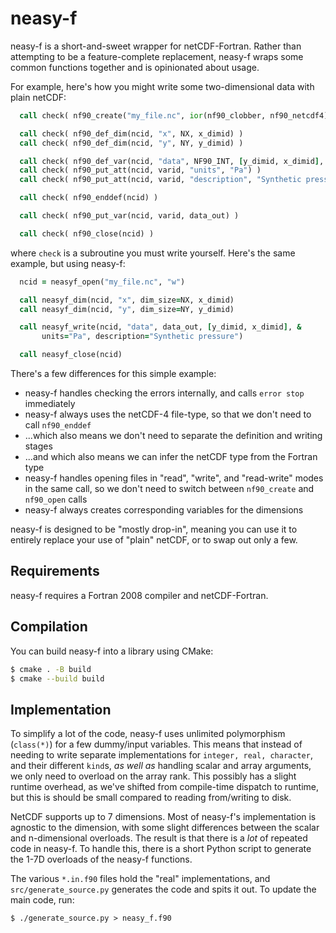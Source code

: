 neasy-f
=======

neasy-f is a short-and-sweet wrapper for netCDF-Fortran. Rather than attempting
to be a feature-complete replacement, neasy-f wraps some common functions
together and is opinionated about usage.

For example, here's how you might write some two-dimensional data with plain
netCDF:

```fortran
  call check( nf90_create("my_file.nc", ior(nf90_clobber, nf90_netcdf4), ncid) )

  call check( nf90_def_dim(ncid, "x", NX, x_dimid) )
  call check( nf90_def_dim(ncid, "y", NY, y_dimid) )

  call check( nf90_def_var(ncid, "data", NF90_INT, [y_dimid, x_dimid], varid)
  call check( nf90_put_att(ncid, varid, "units", "Pa") )
  call check( nf90_put_att(ncid, varid, "description", "Synthetic pressure") )

  call check( nf90_enddef(ncid) )

  call check( nf90_put_var(ncid, varid, data_out) )

  call check( nf90_close(ncid) )
```

where `check` is a subroutine you must write yourself. Here's the same example,
but using neasy-f:

```fortran
  ncid = neasyf_open("my_file.nc", "w")

  call neasyf_dim(ncid, "x", dim_size=NX, x_dimid)
  call neasyf_dim(ncid, "y", dim_size=NY, y_dimid)

  call neasyf_write(ncid, "data", data_out, [y_dimid, x_dimid], &
       units="Pa", description="Synthetic pressure")

  call neasyf_close(ncid)
```

There's a few differences for this simple example:

- neasy-f handles checking the errors internally, and calls `error stop`
  immediately
- neasy-f always uses the netCDF-4 file-type, so that we don't need to call
  `nf90_enddef`
- ...which also means we don't need to separate the definition and writing
  stages
- ...and which also means we can infer the netCDF type from the Fortran type
- neasy-f handles opening files in "read", "write", and "read-write" modes in
  the same call, so we don't need to switch between `nf90_create` and
  `nf90_open` calls
- neasy-f always creates corresponding variables for the dimensions


neasy-f is designed to be "mostly drop-in", meaning you can use it to entirely
replace your use of "plain" netCDF, or to swap out only a few.

Requirements
------------

neasy-f requires a Fortran 2008 compiler and netCDF-Fortran.

Compilation
-----------

You can build neasy-f into a library using CMake:

```bash
$ cmake . -B build
$ cmake --build build
```

Implementation
--------------

To simplify a lot of the code, neasy-f uses unlimited polymorphism (`class(*)`)
for a few dummy/input variables. This means that instead of needing to write
separate implementations for `integer, real, character`, and their different
`kind`s, _as well as_ handling scalar and array arguments, we only need to
overload on the array rank. This possibly has a slight runtime overhead, as
we've shifted from compile-time dispatch to runtime, but this is should be small
compared to reading from/writing to disk.

NetCDF supports up to 7 dimensions. Most of neasy-f's implementation is agnostic
to the dimension, with some slight differences between the scalar and
n-dimensional overloads. The result is that there is a _lot_ of repeated code in
neasy-f. To handle this, there is a short Python script to generate the 1-7D
overloads of the neasy-f functions.

The various `*.in.f90` files hold the "real" implementations, and
`src/generate_source.py` generates the code and spits it out. To update the main
code, run:

```
$ ./generate_source.py > neasy_f.f90
```
